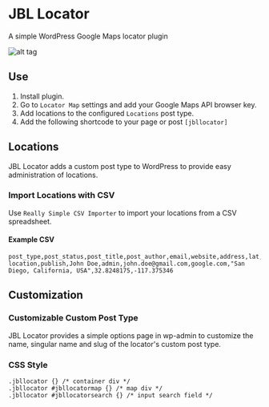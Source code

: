 # JBL Locator
A simple WordPress Google Maps locator plugin

![alt tag](https://i.imgur.com/wZtghpI.png)

## Use
1. Install plugin.
2. Go to ```Locator Map``` settings and add your Google Maps API browser key.
4. Add locations to the configured ```Locations``` post type.
3. Add the following shortcode to your page or post ```[jbllocator]```

## Locations
JBL Locator adds a custom post type to WordPress to provide easy administration of locations.

### Import Locations with CSV
Use ```Really Simple CSV Importer``` to import your locations from a CSV spreadsheet.

#### Example CSV
```
post_type,post_status,post_title,post_author,email,website,address,lat,lng
location,publish,John Doe,admin,john.doe@gmail.com,google.com,"San Diego, California, USA",32.8248175,-117.375346
```

## Customization

### Customizable Custom Post Type
JBL Locator provides a simple options page in wp-admin to customize the name, singular name and slug of the locator's custom post type.

### CSS Style
```
.jbllocator {} /* container div */
.jbllocator #jbllocatormap {} /* map div */
.jbllocator #jbllocatorsearch {} /* input search field */
```
